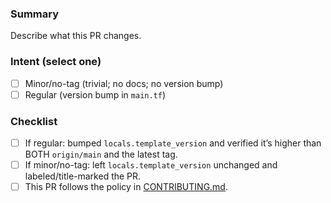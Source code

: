 <!--
Versioning & tagging quick guide (read this before submitting):

- Regular PRs: bump `locals.template_version` in `main.tf`.
- Minor PRs: do NOT change `locals.template_version`. Only for truly trivial changes (e.g. code comments, whitespace, non-functional renames). Mark this PR by adding the `no-tag` label or starting the title with `minor` or `[minor` (case-insensitive).
- Documentation changes are NOT minor.
- On merge to `main`, a tag `v<template_version>` is created automatically if the version increased.

See more details in .github/CONTRIBUTING.md.
-->

### Summary

Describe what this PR changes.

### Intent (select one)

- [ ] Minor/no-tag (trivial; no docs; no version bump)
- [ ] Regular (version bump in `main.tf`)

### Checklist
- [ ] If regular: bumped `locals.template_version` and verified it’s higher than BOTH `origin/main` and the latest tag.
- [ ] If minor/no-tag: left `locals.template_version` unchanged and labeled/title-marked the PR.
- [ ] This PR follows the policy in [CONTRIBUTING.md](./CONTRIBUTING.md).
